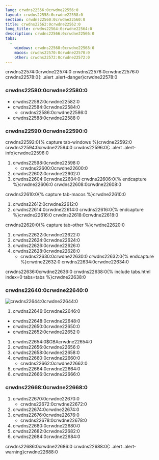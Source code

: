 ```yaml
---
lang: crwdns22556:0crwdne22556:0
layout: crwdns22558:0crwdne22558:0
section: crwdns22560:0crwdne22560:0
title: crwdns22562:0crwdne22562:0
long_title: crwdns22564:0crwdne22564:0
description: crwdns22566:0crwdne22566:0
tabs:
  - 
    windows: crwdns22568:0crwdne22568:0
    macos: crwdns22570:0crwdne22570:0
    other: crwdns22572:0crwdne22572:0
---
```


crwdns22574:0crwdne22574:0 crwdns22576:0crwdne22576:0
crwdns22578:0{: .alert .alert-danger}crwdne22578:0

### crwdns22580:0crwdne22580:0
- crwdns22582:0crwdne22582:0
- crwdns22584:0crwdne22584:0
   - crwdns22586:0crwdne22586:0
- crwdns22588:0crwdne22588:0

### crwdns22590:0crwdne22590:0
crwdns22592:0{% capture tab-windows %}crwdne22592:0
crwdns22594:0crwdne22594:0
crwdns22596:0{: .alert .alert-info}crwdne22596:0

1. crwdns22598:0crwdne22598:0
   - crwdns22600:0crwdne22600:0
1. crwdns22602:0crwdne22602:0
1. crwdns22604:0crwdne22604:0
crwdns22606:0{% endcapture %}crwdne22606:0
crwdns22608:0crwdne22608:0

crwdns22610:0{% capture tab-macos %}crwdne22610:0
1. crwdns22612:0crwdne22612:0
1. crwdns22614:0crwdne22614:0
crwdns22616:0{% endcapture %}crwdne22616:0
crwdns22618:0crwdne22618:0

crwdns22620:0{% capture tab-other %}crwdne22620:0
1. crwdns22622:0crwdne22622:0
1. crwdns22624:0crwdne22624:0
1. crwdns22626:0crwdne22626:0
1. crwdns22628:0crwdne22628:0
   - crwdns22630:0crwdne22630:0
crwdns22632:0{% endcapture %}crwdne22632:0
crwdns22634:0crwdne22634:0

crwdns22636:0crwdne22636:0
crwdns22638:0{% include tabs.html index=0 tabs=tabs %}crwdne22638:0

### crwdns22640:0crwdne22640:0
![crwdns22644:0crwdne22644:0](crwdns22642:0crwdne22642:0)

1. crwdns22646:0crwdne22646:0
  - crwdns22648:0crwdne22648:0
  - crwdns22650:0crwdne22650:0
  - crwdns22652:0crwdne22652:0
1. crwdns22654:0$GBAcrwdne22654:0
1. crwdns22656:0crwdne22656:0
1. crwdns22658:0crwdne22658:0
1. crwdns22660:0crwdne22660:0
   - crwdns22662:0crwdne22662:0
1. crwdns22664:0crwdne22664:0
1. crwdns22666:0crwdne22666:0

### crwdns22668:0crwdne22668:0
1. crwdns22670:0crwdne22670:0
   - crwdns22672:0crwdne22672:0
1. crwdns22674:0crwdne22674:0
1. crwdns22676:0crwdne22676:0
   - crwdns22678:0crwdne22678:0
1. crwdns22680:0crwdne22680:0
1. crwdns22682:0crwdne22682:0
1. crwdns22684:0crwdne22684:0

crwdns22686:0crwdne22686:0
crwdns22688:0{: .alert .alert-warning}crwdne22688:0
